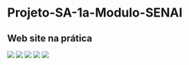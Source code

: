 # Projeto-SA-1a-Modulo-SENAI

## Web site na prática

<img src="https://github.com/user-attachments/assets/dc28bdb7-0b05-449e-9328-fab3dc9bd626"/>
<img src="https://github.com/user-attachments/assets/7c80ae85-3f62-4721-99fb-d9b1c95bfae0"/>
<img src="(https://github.com/user-attachments/assets/6c55c046-63a5-4441-b46a-38316ac81ee3"/>
<img src="https://github.com/user-attachments/assets/4f06195a-c4b0-49f8-87d8-8d2be5a7b2a9"/>
<img src="https://github.com/user-attachments/assets/ec4ad106-eeca-41e2-bd26-eb5e1dd4ba29"/>
